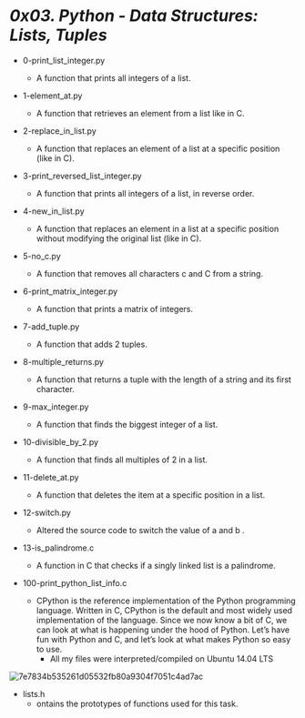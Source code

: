 # *0x03. Python - Data Structures: Lists, Tuples*
* 0-print_list_integer.py
  * A function that prints all integers of a list.

* 1-element_at.py
  * A function that retrieves an element from a list like in C.

* 2-replace_in_list.py
  * A function that replaces an element of a list at a specific position (like in C).

* 3-print_reversed_list_integer.py
  * A function that prints all integers of a list, in reverse order.

* 4-new_in_list.py
  * A function that replaces an element in a list at a specific position without modifying the original list (like in C).

* 5-no_c.py
  * A function that removes all characters c and C from a string.

* 6-print_matrix_integer.py
  * A function that prints a matrix of integers.

* 7-add_tuple.py
  * A function that adds 2 tuples.

* 8-multiple_returns.py
  * A function that returns a tuple with the length of a string and its first character.

* 9-max_integer.py
  * A function that finds the biggest integer of a list.

* 10-divisible_by_2.py
  * A function that finds all multiples of 2 in a list.

* 11-delete_at.py
  * A function that deletes the item at a specific position in a list.

* 12-switch.py
  * Altered the source code to switch the value of a and b .

* 13-is_palindrome.c
  * A function in C that checks if a singly linked list is a palindrome.

* 100-print_python_list_info.c
  * CPython is the reference implementation of the Python programming language. Written in C, CPython is the default and most widely used implementation of the language. Since we now know a bit of C, we can look at what is happening under the hood of Python. Let’s have fun with Python and C, and let’s look at what makes Python so easy to use.
    * All my files were interpreted/compiled on Ubuntu 14.04 LTS
     
![7e7834b535261d05532fb80a9304f7051c4ad7ac](https://github.com/elyse502/alx-higher_level_programming/assets/125453474/fc2fa043-e4da-4aa1-b449-38f1c11432b2)


* lists.h
  * ontains the prototypes of functions used for this task.
